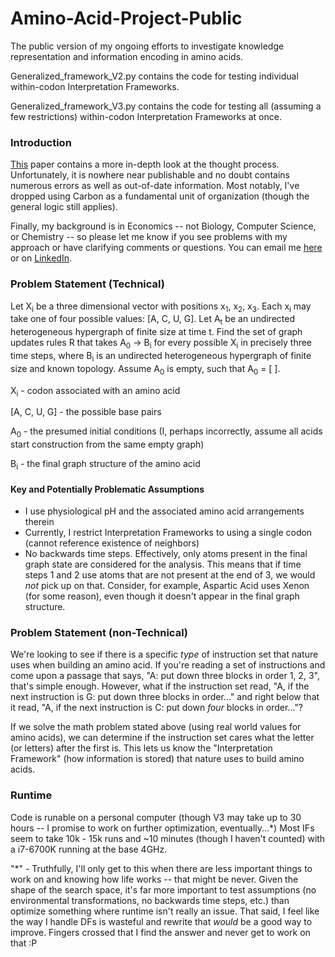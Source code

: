 # Amino-Acid-Project-Public
The public version of my ongoing efforts to investigate knowledge representation and information encoding in amino acids.

Generalized_framework_V2.py contains the code for testing individual within-codon Interpretation Frameworks.

Generalized_framework_V3.py contains the code for testing all (assuming a few restrictions) within-codon Interpretation Frameworks at once.

### Introduction ###
[This](https://docs.google.com/document/d/1fJm4VFJXzaQFAEqZuBsYYX4VEwT2wIqQ7nArpJahXto/edit?usp=sharing) paper contains a more in-depth look at the thought process. Unfortunately, it is nowhere near publishable and no doubt contains numerous errors as well as out-of-date information. Most notably, I've dropped using Carbon as a fundamental unit of organization (though the general logic still applies). 

Finally, my background is in Economics -- not Biology, Computer Science, or Chemistry -- so please let me know if you see problems with my approach or have clarifying comments or questions. You can email me [here](Michael.ar.campbell@gmail.com) or on [LinkedIn](https://www.linkedin.com/in/michael-campbell-73159b5a/).

### Problem Statement (Technical) ###

Let X<sub>i</sub> be a three dimensional vector with positions x<sub>1</sub>, x<sub>2</sub>, x<sub>3</sub>. Each x<sub>i</sub> may take one of four possible values: [A, C, U, G]. Let A<sub>t</sub> be an undirected heterogeneous hypergraph of finite size at time t. Find the set of graph updates rules R that takes A<sub>0</sub> -> B<sub>i</sub> for every possible X<sub>i</sub> in precisely three time steps, where B<sub>i</sub> is an undirected heterogeneous hypergraph of finite size and known topology. Assume A<sub>0</sub> is empty, such that A<sub>0</sub> = [ ].

X<sub>i</sub> - codon associated with an amino acid

[A, C, U, G] - the possible base pairs

A<sub>0</sub> - the presumed initial conditions (I, perhaps incorrectly, assume all acids start construction from the same empty graph)

B<sub>i</sub> - the final graph structure of the amino acid

#### Key and Potentially Problematic Assumptions ####
* I use physiological pH and the associated amino acid arrangements therein
* Currently, I restrict Interpretation Frameworks to using a single codon (cannot reference existence of neighbors)
* No backwards time steps. Effectively, only atoms present in the final graph state are considered for the analysis. This means that if time steps 1 and 2 use atoms that are not present at the end of 3, we would *not* pick up on that. Consider, for example, Aspartic Acid uses Xenon (for some reason), even though it doesn't appear in the final graph structure.


### Problem Statement (non-Technical) ###

We're looking to see if there is a specific *type* of instruction set that nature uses when building an amino acid. If you're reading a set of instructions and come upon a passage that says, "A: put down three blocks in order 1, 2, 3", that's simple enough. However, what if the instruction set read, "A, if the next instruction is G: put down three blocks in order..." and right below that it read, "A, if the next instruction is C: put down *four* blocks in order..."?

If we solve the math problem stated above (using real world values for amino acids), we can determine if the instruction set cares what the letter (or letters) after the first is. This lets us know the "Interpretation Framework" (how information is stored) that nature uses to build amino acids.

### Runtime ###

Code is runable on a personal computer (though V3 may take up to 30 hours -- I promise to work on further optimization, eventually...*) 
Most IFs seem to take 10k - 15k runs and ~10 minutes (though I haven't counted) with a i7-6700K running at the base 4GHz.

"*" - Truthfully, I'll only get to this when there are less important things to work on and knowing how life works -- that might be never. Given the shape of the search space, it's far more important to test assumptions (no environmental transformations, no backwards time steps, etc.) than optimize something where runtime isn't really an issue. That said, I feel like the way I handle DFs is wasteful and rewrite that *would* be a good way to improve. Fingers crossed that I find the answer and never get to work on that :P 

